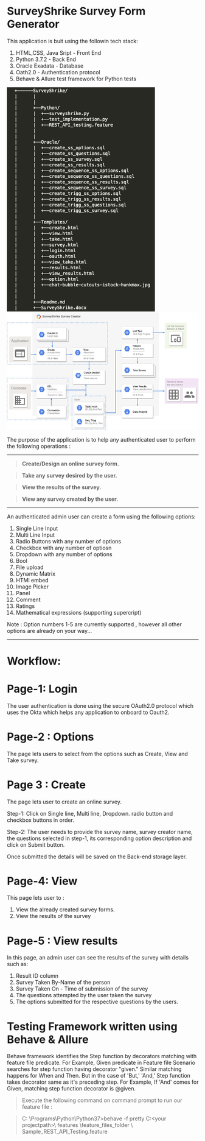 # SurveyShrike Survey Form Generator
This application is buit using the followin tech stack:

  1) HTML,CSS, Java Sript - Front End
  2) Python 3.7.2 - Back End
  3) Oracle Exadata - Database
  4) Oath2.0 - Authentication protocol
  5) Behave & Allure test framework for Python tests
  
![Folder Structure](https://github.com/naveenrajan/SurveyShrike/blob/master/Templates/Folder_structure.png)
![Architecture Diagram](https://github.com/naveenrajan/SurveyShrike/blob/master/Templates/Architecture_diagram.jpg)

  
The purpose of the application is to help any authenticated user to perform the following operations :

___

> **Create/Design an online survey form.**

> **Take any survey desired by the user.**

> **View the results of the survey.**

> **View any survey created by the user.**

___

An authenticated admin user can create a form using the following options:

  1) Single Line Input
  2) Multi Line Input
  3) Radio Buttons with any number of options
  4) Checkbox with any number of optiosn
  5) Dropdown with any number of options
  6) Bool
  7) File upload
  8) Dynamic Matrix
  9) HTMl embed
  10) Image Picker
  11) Panel
  12) Comment
  13) Ratings
  14) Mathematical expressions (supporting supercript)
  
  Note : Option numbers 1-5 are currently supported , however all other options are already on your way...
  
  ___
  
# Workflow:

# Page-1: Login

The user authentication is done using the secure OAuth2.0 protocol which uses the Okta which helps any application to onboard to Oauth2.

# Page-2 : Options

The page lets users to select from the options such as Create, View and Take survey.

# Page 3 : Create

The page lets user to create an online survey.

Step-1: Click on Single line, Multi line, Dropdown. radio button and checkbox buttons in order.

Step-2: The user needs to provide the survey name, survey creator name, the questions selected in step-1, its corresponding option description and click on Submit button.

Once submitted the details will be saved on the Back-end storage layer.

# Page-4: View

This page lets user to :

  1) View the already created survey forms.
  2) View the results of the survey

# Page-5 : View results

In this page, an admin user can see the results of the survey with details such as: 
  
  1) Result ID column
  2) Survey Taken By-Name of the person
  3) Survey Taken On - Time of submission of the survey
  4) The questions attempted by the user taken the survey
  5) The options submitted for the respective questions by the users.
  
 # Testing Framework written using Behave & Allure
 
 Behave framework identifies the Step function by decorators matching with feature file predicate. For Example, Given predicate in Feature file Scenario searches for step function having decorator "given." Similar matching happens for When and Then. But in the case of 'But,' 'And,' Step function takes decorator same as it's preceding step. For Example, If 'And' comes for Given, matching step function decorator is @given.
 
 > Execute the following command on command prompt to run our feature file :
 
> C: \Programs\Python\Python37>behave -f pretty C:\<your projectpath>\ features \feature_files_folder \ Sample_REST_API_Testing.feature 
 
 
